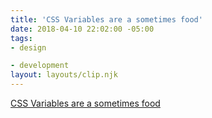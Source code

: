 ```yaml
---
title: 'CSS Variables are a sometimes food'
date: 2018-04-10 22:02:00 -05:00
tags:
- design

- development
layout: layouts/clip.njk
---
```


[CSS Variables are a sometimes food](https://medium.com/@stowball/css-variables-are-a-sometimes-food-f01dd24f51e8)